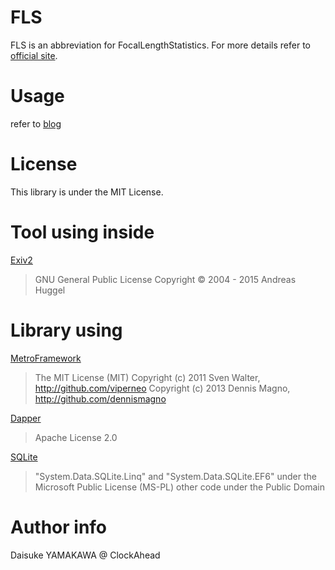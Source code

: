 # FLS
FLS is an abbreviation for FocalLengthStatistics.
For more details refer to [official site](http://apps.clockahead.com/fls/).

# Usage
refer to [blog](http://apps.clockahead.com/2015/12/11/focal-length-statistics%E3%81%AE%E4%BD%BF%E3%81%84%E3%81%8B%E3%81%9F/)

# License
This library is under the MIT License.

# Tool using inside
[Exiv2](http://www.exiv2.org/)
> GNU General Public License
> Copyright © 2004 - 2015 Andreas Huggel

# Library using
[MetroFramework](https://github.com/dennismagno/metroframework-modern-ui)
> The MIT License (MIT)
> Copyright (c) 2011 Sven Walter, http://github.com/viperneo
> Copyright (c) 2013 Dennis Magno, http://github.com/dennismagno

[Dapper](https://github.com/StackExchange/dapper-dot-net)
> Apache License 2.0

[SQLite](https://system.data.sqlite.org/index.html/doc/trunk/www/index.wiki)
> "System.Data.SQLite.Linq" and "System.Data.SQLite.EF6"
>   under the Microsoft Public License (MS-PL)
> other code
>  under the Public Domain

# Author info
Daisuke YAMAKAWA @ ClockAhead
